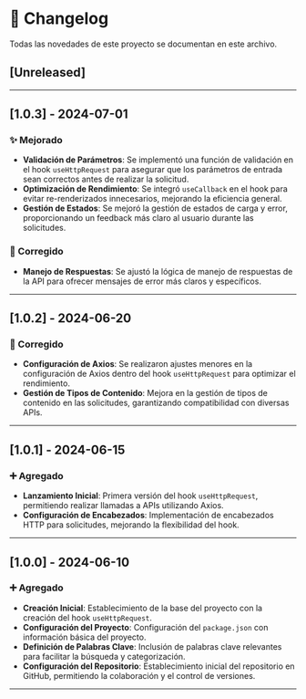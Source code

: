 # 📝 Changelog

Todas las novedades de este proyecto se documentan en este archivo.

## [Unreleased]

---

## [1.0.3] - 2024-07-01
### ✨ Mejorado
- **Validación de Parámetros**: Se implementó una función de validación en el hook `useHttpRequest` para asegurar que los parámetros de entrada sean correctos antes de realizar la solicitud.
- **Optimización de Rendimiento**: Se integró `useCallback` en el hook para evitar re-renderizados innecesarios, mejorando la eficiencia general.
- **Gestión de Estados**: Se mejoró la gestión de estados de carga y error, proporcionando un feedback más claro al usuario durante las solicitudes.

### 🐛 Corregido
- **Manejo de Respuestas**: Se ajustó la lógica de manejo de respuestas de la API para ofrecer mensajes de error más claros y específicos.

---

## [1.0.2] - 2024-06-20
### 🐛 Corregido
- **Configuración de Axios**: Se realizaron ajustes menores en la configuración de Axios dentro del hook `useHttpRequest` para optimizar el rendimiento.
- **Gestión de Tipos de Contenido**: Mejora en la gestión de tipos de contenido en las solicitudes, garantizando compatibilidad con diversas APIs.

---

## [1.0.1] - 2024-06-15
### ➕ Agregado
- **Lanzamiento Inicial**: Primera versión del hook `useHttpRequest`, permitiendo realizar llamadas a APIs utilizando Axios.
- **Configuración de Encabezados**: Implementación de encabezados HTTP para solicitudes, mejorando la flexibilidad del hook.

---

## [1.0.0] - 2024-06-10
### ➕ Agregado
- **Creación Inicial**: Establecimiento de la base del proyecto con la creación del hook `useHttpRequest`.
- **Configuración del Proyecto**: Configuración del `package.json` con información básica del proyecto.
- **Definición de Palabras Clave**: Inclusión de palabras clave relevantes para facilitar la búsqueda y categorización.
- **Configuración del Repositorio**: Establecimiento inicial del repositorio en GitHub, permitiendo la colaboración y el control de versiones.

---
